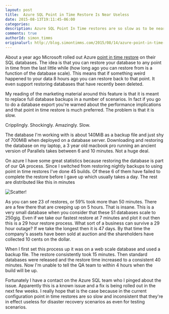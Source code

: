 ```yaml
---
layout: post
title:  Azure SQL Point in Time Restore Is Near Useless
date: 2015-08-13T19:11:45-06:00
categories:
description: Azure SQL Point In Time restores are so slow as to be near useless.
comments: true
authorId: simon_timms
originalurl: http://blog.simontimms.com/2015/08/14/azure-point-in-time-restore-is-useless/
---
```


About a year ago Microsoft rolled out Azure [point in time restore](http://azure.microsoft.com/blog/2014/10/01/azure-sql-database-point-in-time-restore/) on their SQL databases. The idea is that you can restore your database to any point in time from the last little while (how long ago you can restore from is a function of the database scale). This means that if something weird happened to your data 8 hours ago you can restore back to that point. It even support restoring databases that have recently been deleted.

My reading of the marketing material around this feature is that it is meant to replace full database backups in a number of scenarios. In fact if you go to do a database export you're warned about the performance implications and that point in time restore is much preferred. The problem is that it is slow.

Cripplingly. Shockingly. Amazingly. Slow.

The database I'm working with is about 140MiB as a backup file and just shy of 700MiB when deployed on a database server. Downloading and restoring the database on my laptop, a 3 year old macbook pro running an ancient version of Parallels takes between 6 and 10 minutes. Not a huge deal.

On azure I have some great statistics because restoring the database is part of our QA process. Since I switched from restoring nightly backups to using point in time restores I've done 45 builds. Of these 6 of them have failed to complete the restore before I gave up which usually takes a day. The rest are distributed like this in minutes

![Scatter!](http://i.imgur.com/LvegUyg.jpg)

As you can see 23 of restores, or 59% took more than 50 minutes. There are a few there that are creeping up on 5 hours. That is insane. This is a very small database when you consider that these S1 databases scale to 250gig.  Even if we take our fastest restore at 7 minutes and plot it out then this is a 29 hour restore process. What sort of a business can survive a 29 hour outage? If we take the longest then it is 47 days. By that time the company's assets have been sold at auction and the shareholders have collected 10 cents on the dollar.

When I first set this process up it was on a web scale database and used a backup file. The restore consistently took 15 minutes. Then standard databases were released and the restore time increased to a consistent 40 minutes. Now I'm unable to tell the QA team to within 4 hours when the build will be up.

Fortunately I have a contact on the Azure SQL team who I pinged about the issue. Apparently this is a known issue and a fix is being rolled out in the next few weeks. I really hope that is the case because in the current configuration point in time restores are so slow and inconsistent that they're in effect useless for disaster recovery scenarios as even for testing scenarios.

